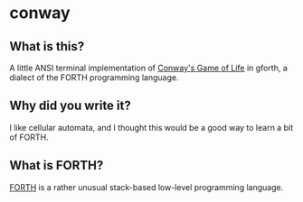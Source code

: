 conway
======

What is this?
-------------
A little ANSI terminal implementation of [Conway's Game of Life](https://en.wikipedia.org/wiki/Conway%27s_Game_of_Life) in gforth, a dialect of the FORTH programming language.

Why did you write it?
---------------------
I like cellular automata, and I thought this would be a good way to learn a bit of FORTH. 

What is FORTH?
--------------
[FORTH](https://en.wikipedia.org/wiki/Forth_%28programming_language%29) is a rather unusual stack-based low-level programming language.
